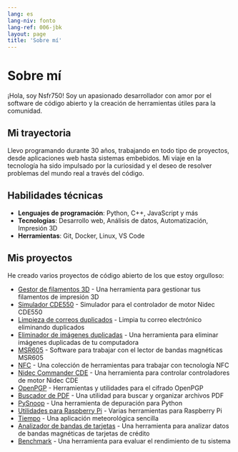 ```yaml
---
lang: es
lang-niv: fonto
lang-ref: 006-jbk
layout: page
title: 'Sobre mí'
---
```


# Sobre mí

¡Hola, soy Nsfr750! Soy un apasionado desarrollador con amor por el software de código abierto y la creación de herramientas útiles para la comunidad.

## Mi trayectoria

Llevo programando durante 30 años, trabajando en todo tipo de proyectos, desde aplicaciones web hasta sistemas embebidos. Mi viaje en la tecnología ha sido impulsado por la curiosidad y el deseo de resolver problemas del mundo real a través del código.

## Habilidades técnicas

- **Lenguajes de programación**: Python, C++, JavaScript y más
- **Tecnologías**: Desarrollo web, Análisis de datos, Automatización, Impresión 3D
- **Herramientas**: Git, Docker, Linux, VS Code

## Mis proyectos

He creado varios proyectos de código abierto de los que estoy orgulloso:

- [Gestor de filamentos 3D](https://github.com/Nsfr750/3D_Filament_Manager) - Una herramienta para gestionar tus filamentos de impresión 3D
- [Simulador CDE550](https://github.com/Nsfr750/CDE550-sim) - Simulador para el controlador de motor Nidec CDE550
- [Limpieza de correos duplicados](https://github.com/Nsfr750/EmailDuplicateCleaner) - Limpia tu correo electrónico eliminando duplicados
- [Eliminador de imágenes duplicadas](https://github.com/Nsfr750/Images-Deduplicator) - Una herramienta para eliminar imágenes duplicadas de tu computadora
- [MSR605](https://github.com/Nsfr750/MSR605) - Software para trabajar con el lector de bandas magnéticas MSR605
- [NFC](https://github.com/Nsfr750/NFC) - Una colección de herramientas para trabajar con tecnología NFC
- [Nidec Commander CDE](https://github.com/Nsfr750/Nidec_CommanderCDE) - Una herramienta para controlar controladores de motor Nidec CDE
- [OpenPGP](https://github.com/Nsfr750/OpenPGP) - Herramientas y utilidades para el cifrado OpenPGP
- [Buscador de PDF](https://github.com/Nsfr750/PDF_Finder) - Una utilidad para buscar y organizar archivos PDF
- [PySnoop](https://github.com/Nsfr750/PySnoop) - Una herramienta de depuración para Python
- [Utilidades para Raspberry Pi](https://github.com/Nsfr750/raspy_utility) - Varias herramientas para Raspberry Pi
- [Tiempo](https://github.com/Nsfr750/weather) - Una aplicación meteorológica sencilla
- [Analizador de bandas de tarjetas](https://github.com/Nsfr750/credit_card_stripe_parser) - Una herramienta para analizar datos de bandas magnéticas de tarjetas de crédito
- [Benchmark](https://github.com/Nsfr750/benchmark) - Una herramienta para evaluar el rendimiento de tu sistema

